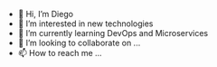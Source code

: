 - 👋 Hi, I’m Diego
- 👀 I’m interested in new technologies
- 🌱 I’m currently learning DevOps and Microservices
- 💞️ I’m looking to collaborate on ...
- 📫 How to reach me ...

<!---
diego-amur/diego-amur is a ✨ special ✨ repository because its `README.md` (this file) appears on your GitHub profile.
You can click the Preview link to take a look at your changes.
--->
